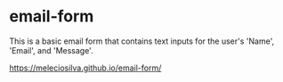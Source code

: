 # email-form

This is a basic email form that contains text inputs for the user's 'Name', 'Email', and 'Message'.

https://meleciosilva.github.io/email-form/